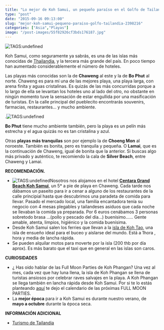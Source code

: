 ```yaml
---
title: "Lo mejor de Koh Samui, un pequeño paraíso en el Golfo de Tailandia"
type: "post"
date: "2015-09-16 09:13:00"
slug: "mejor-koh-samui-pequeno-paraiso-golfo-tailandia-2398216"
categories: ["Asia","Playas"]
image: "/post-images/55f82926cf3bds176187.jpg"
---
```


 ![ TAGS:undefined](/post-images/55f82926cf3bds176187.jpg "koh samui")

 Koh Samui, como seguramente ya sabrás, es una de las islas más conocidas de [Thailandia](http://www.missviajes.com/tailandia-ideal-viajar-ninos-2178570), y la tercera más grande del país. En poco tiempo han aumentado considerablemente el número de hoteles.

 Las playas más conocidas son la de **Chaweng** al este y la de **Bo Phut** al norte. Chaweng es para mí una de las mejores playa, una playa larga, con arena finita y aguas cristalinas. Es quizás de las más concurridas porque a lo largo de ella se levantan los hoteles uno al lado del otro, no obstante en ningún momento tuve la sensación de estar engullida por una masificación de turistas. En la calle principal del pueblecito encontrarás souvenirs, farmacias, restaurantes... y mucho ambiente.

 .![ TAGS:undefined](/post-images/55f82af4cb755s238118.jpg "Silver Beach de Koh Samui")

 **Bo Phut** tiene mucho ambiente también, pero la playa es un pelín más estrecha y el agua quizás no es tan cristalina y azul.

 Otras **playas más tranquilas** son por ejemplo la de **Choeng Mon** al noroeste. También es bonita, pero es tranquila y pequeña. O **Lamai**, que es la continuación de Chaweng, igual de bonita que la anterior. Si buscas algo más privado y auténtico, te recomiendo la cala de **Silver Beach**, entre Chaweng y Lamai.

 **RECOMENDACIÓN.**

- ![ TAGS:undefined](/post-images/55f82925b5c83s32093.jpg "aguas de Koh Tao")Nosotros nos alojamos en el hotel **[ Centara Grand Beach Koh Samui](http://www.missviajes.com/hotel-centara-gran-beach-koh-samui-2228698)**, un 5\* a pie de playa en Chaweng. Cada tarde nos dábamos un paseito para ir a cenar a alguno de los restaurantes de la calle principial hasta que descubrimos una paradeta de comida para llevar. Pasado el mercado local, una familia encantadora tenía su negocio con 4 mesas plegables y tailandeses asiduos que cada noche se llevaban la comida ya preparada. Por 6 euros cenábamos 3 personas sobretodo brasa ...(pollo y pescado del día...) buenísimo...... Gente amable, atenta, limpios, higiénico y la comida buenísima.
- Desde Koh Samui salen los ferries que llevan a la [isla de Koh Tao](http://www.missviajes.com/isla-koh-tao-isla-ensueno-2283541), una isla de ensueño ideal para el buceo y aislarse del mundo. Está a 1hora , hora y media de lancha rápida.
- Se pueden alquilar motos para moverte por la isla (200 thb por día aprox). Es más barato que el taxi que en general en las islas son caros.

 **CURIOSIDADES**

- ¿ Has oido hablar de las Full Moon Parties de Koh Phangan? Una vez al mes, cada vez que hay luna llena, la isla de Koh Phangan se llena de turistas ansiosos por celebrar raves salvajes en la playa. A Koh Phangan se llega también en lancha rápida desde Koh Samui. Por si te lo estás planteando [aquí](http://fullmoonparty-thailand.com/schedules.html) te dejo el calendario de las próximas FULL MOON PARTIES.
- La **mejor época** para ir a Koh Samui es durante nuestro verano, de **mayo a octubre** durante la época seca.

 **INFORMACIÓN ADICIONAL**

- [ Turismo de Tailandia ](http://www.turismotailandes.com/)